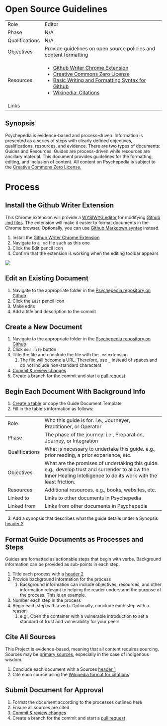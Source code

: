 # Open Source Guidelines

<table><tbody><tr><td>Role</td><td>Editor</td></tr><tr><td>Phase</td><td>N/A</td></tr><tr><td>Qualifications</td><td>N/A</td></tr><tr><td>Objectives</td><td>Provide guidelines on open source policies and content formatting</td></tr><tr><td>Resources</td><td><ul><li><a href="https://chrome.google.com/webstore/detail/github-writer/diilnnhpcdjhhkjcbdljaonhmhapadap">Github Writer Chrome Extension</a></li><li><a href="https://creativecommons.org/share-your-work/public-domain/cc0/">Creative Commons Zero License</a></li><li><a href="https://docs.github.com/en/get-started/writing-on-github/getting-started-with-writing-and-formatting-on-github/basic-writing-and-formatting-syntax">Basic Writing and Formatting Syntax for Github</a></li><li><a href="https://en.wikipedia.org/wiki/Wikipedia:Citing_sources">Wikipedia: Citations</a></li></ul></td></tr><tr><td>Links</td><td>&nbsp;</td></tr></tbody></table>

## Synopsis

Psychepedia is evidence-based and process-driven. Information is presented as a series of steps with clearly defined objectives, qualifications, resources, and evidence. There are two types of documents: Guides and Resources. Guides are process-driven while resources are ancillary material. This document provides guidelines for the formatting, editing, and inclusion of content. All content on Psychepedia is subject to the [Creative Commons Zero License.](https://creativecommons.org/share-your-work/public-domain/cc0/)

# Process

## Install the Github Writer Extension

This Chrome extension will provide a [WYSIWYG editor](https://en.wikipedia.org/wiki/WYSIWYG) for modifying [Github .md files](https://docs.github.com/en/repositories/managing-your-repositorys-settings-and-features/customizing-your-repository/about-readmes). The extension will make it easier to format documents in the Chrome browser. Optionally, you can use [Github Markdown syntax](https://docs.github.com/en/get-started/writing-on-github/getting-started-with-writing-and-formatting-on-github/basic-writing-and-formatting-syntax) instead.

1.  Install the [Github Writer Chrome Extension](https://chrome.google.com/webstore/detail/github-writer/diilnnhpcdjhhkjcbdljaonhmhapadap)
2.  Navigate to a `.md` file such as this one
3.  Click the Edit pencil icon
4.  Confirm that the extension is working when the editing toolbar appears

![](https://user-images.githubusercontent.com/6487975/156827249-f2ef2493-70db-4256-bdf5-c514b6536898.png)

## Edit an Existing Document

1.  Navigate to the appropriate folder in the [Psychepedia repository on Github](https://github.com/myxeliumcom/Psychepedia)
2.  Click the `Edit` pencil icon
3.  Make edits
4.  Add a title and description to the commit

## Create a New Document

1.  Navigate to the appropriate folder in the [Psychepedia repository on Github](https://github.com/myxeliumcom/Psychepedia)
2.  Click `Add file` button
3.  Title the file and conclude the file with the `.md` extension
    1.  The file will become a URL. Therefore, use `_` instead of spaces and do not include non-standard characters
4.  [Commit & review changes](https://docs.github.com/en/desktop/contributing-and-collaborating-using-github-desktop/making-changes-in-a-branch/committing-and-reviewing-changes-to-your-project)
5.  Create a branch for the commit and start a [pull request](https://docs.github.com/en/pull-requests/collaborating-with-pull-requests/proposing-changes-to-your-work-with-pull-requests/about-pull-requests)

## Begin Each Document With Background Info

1.  [Create a table](https://docs.github.com/en/get-started/writing-on-github/working-with-advanced-formatting/organizing-information-with-tables) or copy the Guide Document Template
2.  Fill in the table's information as follows:

<table><tbody><tr><td>Role</td><td>Who this guide is for. i.e., Journeyer, Practitioner, or Operator</td></tr><tr><td>Phase</td><td>The phase of the journey. i.e., Preparation, Journey, or Integration</td></tr><tr><td>Qualifications</td><td>What is necessary to undertake this guide. e.g., prior reading, a prior experience, etc.</td></tr><tr><td>Objectives</td><td>What are the promises of undertaking this guide. e.g., develop trust and surrender to allow the Inner Healing Intelligence to do its work with the least friction.</td></tr><tr><td>Resources</td><td>Additional resources. e.g., books, websites, etc.</td></tr><tr><td>Linked to</td><td>Links to other documents in Psychepedia</td></tr><tr><td>Linked from</td><td>Links from other documents in Psychepedia</td></tr></tbody></table>

  3. Add a synopsis that describes what the guide details under a Synopsis [header 2](https://docs.github.com/en/get-started/writing-on-github/getting-started-with-writing-and-formatting-on-github/basic-writing-and-formatting-syntax)

## Format Guide Documents as Processes and Steps

Guides are formatted as actionable steps that begin with verbs. Background information can be provided as sub-points in each step.

1.  Title each process with a [header 2](https://docs.github.com/en/get-started/writing-on-github/getting-started-with-writing-and-formatting-on-github/basic-writing-and-formatting-syntax)
2.  Provide background information for the process
    1.  Background information can include objectives, resources, and other information relevant to helping the reader understand the purpose of the process. This is an example.
3.  Number each step in the process
4.  Begin each step with a verb. Optionally, conclude each step with a reason
    1.  e.g., Open the container with a vulnerable introduction to set a standard of trust and vulnerability for your peers

## Cite All Sources

This Project is evidence-based, meaning that all content requires sourcing. Sources may be [primary sources](https://umb.libguides.com/PrimarySources/secondary), especially in the case of indigenous wisdom.

1.  Conclude each document with a Sources [header 1](https://docs.github.com/en/get-started/writing-on-github/getting-started-with-writing-and-formatting-on-github/basic-writing-and-formatting-syntax)
2.  Cite each source using the [Wikipedia format for citations](https://en.wikipedia.org/wiki/Wikipedia:Citing_sources)

## Submit Document for Approval

1.  Format the document according to the processes outlined here
2.  Ensure all sources are cited
3.  [Commit & review changes](https://docs.github.com/en/desktop/contributing-and-collaborating-using-github-desktop/making-changes-in-a-branch/committing-and-reviewing-changes-to-your-project)
4.  Create a branch for the commit and start a [pull request](https://docs.github.com/en/pull-requests/collaborating-with-pull-requests/proposing-changes-to-your-work-with-pull-requests/about-pull-requests)
